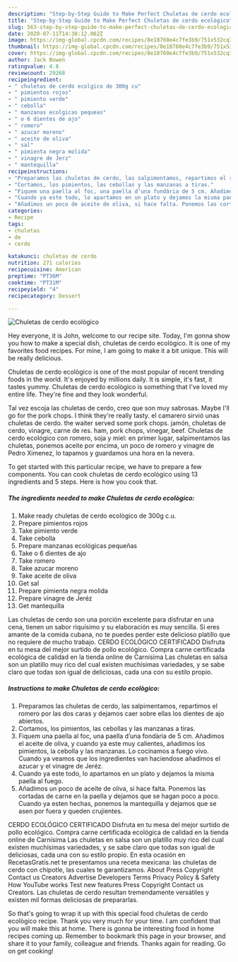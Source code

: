 ```yaml
---
description: "Step-by-Step Guide to Make Perfect Chuletas de cerdo ecològico"
title: "Step-by-Step Guide to Make Perfect Chuletas de cerdo ecològico"
slug: 563-step-by-step-guide-to-make-perfect-chuletas-de-cerdo-ecologico
date: 2020-07-11T14:38:12.062Z
image: https://img-global.cpcdn.com/recipes/8e18760e4c7fe3b9/751x532cq70/chuletas-de-cerdo-ecologico-foto-principal.jpg
thumbnail: https://img-global.cpcdn.com/recipes/8e18760e4c7fe3b9/751x532cq70/chuletas-de-cerdo-ecologico-foto-principal.jpg
cover: https://img-global.cpcdn.com/recipes/8e18760e4c7fe3b9/751x532cq70/chuletas-de-cerdo-ecologico-foto-principal.jpg
author: Jack Bowen
ratingvalue: 4.8
reviewcount: 29268
recipeingredient:
- " chuletas de cerdo ecolgico de 300g cu"
- " pimientos rojos"
- " pimiento verde"
- " cebolla"
- " manzanas ecolgicas pequeas"
- " o 6 dientes de ajo"
- " romero"
- " azucar moreno"
- " aceite de oliva"
- " sal"
- " pimienta negra molida"
- " vinagre de Jerz"
- " mantequilla"
recipeinstructions:
- "Preparamos las chuletas de cerdo, las salpimentamos, repartimos el romero por las dos caras y dejamos caer sobre ellas los dientes de ajo abiertos."
- "Cortamos, los pimientos, las cebollas y las manzanas a tiras."
- "Fiquem una paella al foc, una paella d’una fondària de 5 cm. Añadimos el aceite de oliva, y cuando ya este muy calientes, añadimos los pimientos, la cebolla y las manzanas. Lo cocinamos a fuego vivo. Cuando ya veamos que los ingredientes van haciendose añadimos el azucar y el vinagre de Jeréz."
- "Cuando ya este todo, lo apartamos en un plato y dejamos la misma paella al fuego."
- "Añadimos un poco de aceite de oliva, si hace falta. Ponemos las cortadas de carne en la paella y dejamos que se hagan poco a poco. Cuando ya esten hechas, ponemos la mantequilla y dejamos que se asen por fuera y queden crujientes."
categories:
- Recipe
tags:
- chuletas
- de
- cerdo

katakunci: chuletas de cerdo 
nutrition: 271 calories
recipecuisine: American
preptime: "PT36M"
cooktime: "PT31M"
recipeyield: "4"
recipecategory: Dessert

---
```



![Chuletas de cerdo ecològico](https://img-global.cpcdn.com/recipes/8e18760e4c7fe3b9/751x532cq70/chuletas-de-cerdo-ecologico-foto-principal.jpg)

Hey everyone, it is John, welcome to our recipe site. Today, I'm gonna show you how to make a special dish, chuletas de cerdo ecològico. It is one of my favorites food recipes. For mine, I am going to make it a bit unique. This will be really delicious.

Chuletas de cerdo ecològico is one of the most popular of recent trending foods in the world. It's enjoyed by millions daily. It is simple, it's fast, it tastes yummy. Chuletas de cerdo ecològico is something that I've loved my entire life. They're fine and they look wonderful.

Tal vez escoja las chuletas de cerdo, creo que son muy sabrosas. Maybe I&#39;ll go for the pork chops. I think they&#39;re really tasty. el camarero sirvió unas chuletas de cerdo. the waiter served some pork chops. jamón, chuletas de cerdo, vinagre, carne de res. ham, pork chops, vinegar, beef. Chuletas de cerdo ecológico con romero, soja y miel: en primer lugar, salpimentamos las chuletas, ponemos aceite por encima, un poco de romero y vinagre de Pedro Ximenez, lo tapamos y guardamos una hora en la nevera.


To get started with this particular recipe, we have to prepare a few components. You can cook chuletas de cerdo ecològico using 13 ingredients and 5 steps. Here is how you cook that.

<!--inarticleads1-->

##### The ingredients needed to make Chuletas de cerdo ecològico:

1. Make ready  chuletas de cerdo ecològico de 300g c.u.
1. Prepare  pimientos rojos
1. Take  pimiento verde
1. Take  cebolla
1. Prepare  manzanas ecológicas pequeñas
1. Take  o 6 dientes de ajo
1. Take  romero
1. Take  azucar moreno
1. Take  aceite de oliva
1. Get  sal
1. Prepare  pimienta negra molida
1. Prepare  vinagre de Jeréz
1. Get  mantequilla


Las chuletas de cerdo son una porción excelente para disfrutar en una cena, tienen un sabor riquísimo y su elaboración es muy sencilla. Si eres amante de la comida cubana, no te puedes perder este delicioso platillo que no requiere de mucho trabajo. CERDO ECOLÓGICO CERTIFICADO Disfruta en tu mesa del mejor surtido de pollo ecológico. Compra carne certificada ecológica de calidad en la tienda online de Carnísima Las chuletas en salsa son un platillo muy rico del cual existen muchísimas variedades, y se sabe claro que todas son igual de deliciosas, cada una con su estilo propio. 

<!--inarticleads2-->

##### Instructions to make Chuletas de cerdo ecològico:

1. Preparamos las chuletas de cerdo, las salpimentamos, repartimos el romero por las dos caras y dejamos caer sobre ellas los dientes de ajo abiertos.
1. Cortamos, los pimientos, las cebollas y las manzanas a tiras.
1. Fiquem una paella al foc, una paella d’una fondària de 5 cm. Añadimos el aceite de oliva, y cuando ya este muy calientes, añadimos los pimientos, la cebolla y las manzanas. Lo cocinamos a fuego vivo. Cuando ya veamos que los ingredientes van haciendose añadimos el azucar y el vinagre de Jeréz.
1. Cuando ya este todo, lo apartamos en un plato y dejamos la misma paella al fuego.
1. Añadimos un poco de aceite de oliva, si hace falta. Ponemos las cortadas de carne en la paella y dejamos que se hagan poco a poco. Cuando ya esten hechas, ponemos la mantequilla y dejamos que se asen por fuera y queden crujientes.


CERDO ECOLÓGICO CERTIFICADO Disfruta en tu mesa del mejor surtido de pollo ecológico. Compra carne certificada ecológica de calidad en la tienda online de Carnísima Las chuletas en salsa son un platillo muy rico del cual existen muchísimas variedades, y se sabe claro que todas son igual de deliciosas, cada una con su estilo propio. En esta ocasión en RecetasGratis.net te presentamos una receta mexicana: las chuletas de cerdo con chipotle, las cuales te garantizamos. About Press Copyright Contact us Creators Advertise Developers Terms Privacy Policy &amp; Safety How YouTube works Test new features Press Copyright Contact us Creators. Las chuletas de cerdo resultan tremendamente versátiles y existen mil formas deliciosas de prepararlas. 

So that's going to wrap it up with this special food chuletas de cerdo ecològico recipe. Thank you very much for your time. I am confident that you will make this at home. There is gonna be interesting food in home recipes coming up. Remember to bookmark this page in your browser, and share it to your family, colleague and friends. Thanks again for reading. Go on get cooking!
